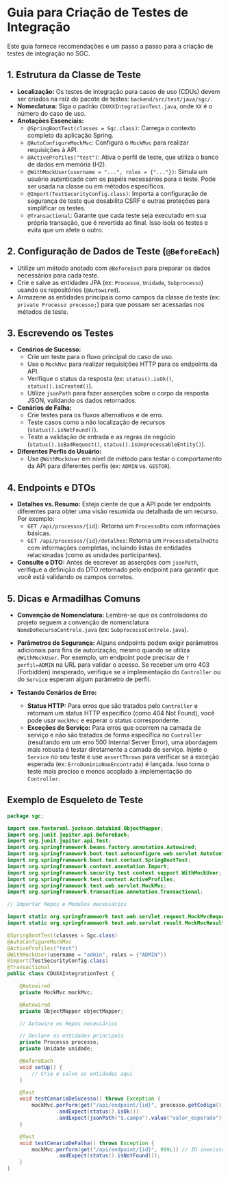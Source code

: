 # Guia para Criação de Testes de Integração

Este guia fornece recomendações e um passo a passo para a criação de testes de integração no SGC.

## 1. Estrutura da Classe de Teste

- **Localização:** Os testes de integração para casos de uso (CDUs) devem ser criados na raiz do pacote de testes: `backend/src/test/java/sgc/`.
- **Nomeclatura:** Siga o padrão `CDUXXIntegrationTest.java`, onde `XX` é o número do caso de uso.
- **Anotações Essenciais:**
  - `@SpringBootTest(classes = Sgc.class)`: Carrega o contexto completo da aplicação Spring.
  - `@AutoConfigureMockMvc`: Configura o `MockMvc` para realizar requisições à API.
  - `@ActiveProfiles("test")`: Ativa o perfil de teste, que utiliza o banco de dados em memória (H2).
  - `@WithMockUser(username = "...", roles = {"..."})`: Simula um usuário autenticado com os papéis necessários para o teste. Pode ser usada na classe ou em métodos específicos.
  - `@Import(TestSecurityConfig.class)`: Importa a configuração de segurança de teste que desabilita CSRF e outras proteções para simplificar os testes.
  - `@Transactional`: Garante que cada teste seja executado em sua própria transação, que é revertida ao final. Isso isola os testes e evita que um afete o outro.

## 2. Configuração de Dados de Teste (`@BeforeEach`)

- Utilize um método anotado com `@BeforeEach` para preparar os dados necessários para cada teste.
- Crie e salve as entidades JPA (ex: `Processo`, `Unidade`, `Subprocesso`) usando os repositórios (`@Autowired`).
- Armazene as entidades principais como campos da classe de teste (ex: `private Processo processo;`) para que possam ser acessadas nos métodos de teste.

## 3. Escrevendo os Testes

- **Cenários de Sucesso:**
  - Crie um teste para o fluxo principal do caso de uso.
  - Use o `MockMvc` para realizar requisições HTTP para os endpoints da API.
  - Verifique o status da resposta (ex: `status().isOk()`, `status().isCreated()`).
  - Utilize `jsonPath` para fazer asserções sobre o corpo da resposta JSON, validando os dados retornados.
- **Cenários de Falha:**
  - Crie testes para os fluxos alternativos e de erro.
  - Teste casos como a não localização de recursos (`status().isNotFound()`).
  - Teste a validação de entrada e as regras de negócio (`status().isBadRequest()`, `status().isUnprocessableEntity()`).
- **Diferentes Perfis de Usuário:**
  - Use `@WithMockUser` em nível de método para testar o comportamento da API para diferentes perfis (ex: `ADMIN` vs. `GESTOR`).

## 4. Endpoints e DTOs

- **Detalhes vs. Resumo:** Esteja ciente de que a API pode ter endpoints diferentes para obter uma visão resumida ou detalhada de um recurso. Por exemplo:
  - `GET /api/processos/{id}`: Retorna um `ProcessoDto` com informações básicas.
  - `GET /api/processos/{id}/detalhes`: Retorna um `ProcessoDetalheDto` com informações completas, incluindo listas de entidades relacionadas (como as unidades participantes).
- **Consulte o DTO:** Antes de escrever as asserções com `jsonPath`, verifique a definição do DTO retornado pelo endpoint para garantir que você está validando os campos corretos.

## 5. Dicas e Armadilhas Comuns

- **Convenção de Nomenclatura:** Lembre-se que os controladores do projeto seguem a convenção de nomenclatura `NomeDoRecursoControle.java` (ex: `SubprocessoControle.java`).

- **Parâmetros de Segurança:** Alguns endpoints podem exigir parâmetros adicionais para fins de autorização, mesmo quando se utiliza `@WithMockUser`. Por exemplo, um endpoint pode precisar de `?perfil=ADMIN` na URL para validar o acesso. Se receber um erro 403 (Forbidden) inesperado, verifique se a implementação do `Controller` ou do `Service` esperam algum parâmetro de perfil.

- **Testando Cenários de Erro:**
  - **Status HTTP:** Para erros que são tratados pelo `Controller` e retornam um status HTTP específico (como 404 Not Found), você pode usar `mockMvc` e esperar o status correspondente.
  - **Exceções de Serviço:** Para erros que ocorrem na camada de serviço e não são tratados de forma específica no `Controller` (resultando em um erro 500 Internal Server Error), uma abordagem mais robusta é testar diretamente a camada de serviço. Injete o `Service` no seu teste e use `assertThrows` para verificar se a exceção esperada (ex: `ErroDominioNaoEncontrado`) é lançada. Isso torna o teste mais preciso e menos acoplado à implementação do `Controller`.

## Exemplo de Esqueleto de Teste

```java
package sgc;

import com.fasterxml.jackson.databind.ObjectMapper;
import org.junit.jupiter.api.BeforeEach;
import org.junit.jupiter.api.Test;
import org.springframework.beans.factory.annotation.Autowired;
import org.springframework.boot.test.autoconfigure.web.servlet.AutoConfigureMockMvc;
import org.springframework.boot.test.context.SpringBootTest;
import org.springframework.context.annotation.Import;
import org.springframework.security.test.context.support.WithMockUser;
import org.springframework.test.context.ActiveProfiles;
import org.springframework.test.web.servlet.MockMvc;
import org.springframework.transaction.annotation.Transactional;

// Importar Repos e Modelos necessários

import static org.springframework.test.web.servlet.request.MockMvcRequestBuilders.*;
import static org.springframework.test.web.servlet.result.MockMvcResultMatchers.*;

@SpringBootTest(classes = Sgc.class)
@AutoConfigureMockMvc
@ActiveProfiles("test")
@WithMockUser(username = "admin", roles = {"ADMIN"})
@Import(TestSecurityConfig.class)
@Transactional
public class CDUXXIntegrationTest {

    @Autowired
    private MockMvc mockMvc;

    @Autowired
    private ObjectMapper objectMapper;

    // Autowire os Repos necessários

    // Declare as entidades principais
    private Processo processo;
    private Unidade unidade;

    @BeforeEach
    void setUp() {
        // Crie e salve as entidades aqui
    }

    @Test
    void testCenarioDeSucesso() throws Exception {
        mockMvc.perform(get("/api/endpoint/{id}", processo.getCodigo()))
                .andExpect(status().isOk())
                .andExpect(jsonPath("$.campo").value("valor_esperado"));
    }

    @Test
    void testCenarioDeFalha() throws Exception {
        mockMvc.perform(get("/api/endpoint/{id}", 999L)) // ID inexistente
                .andExpect(status().isNotFound());
    }
}
```